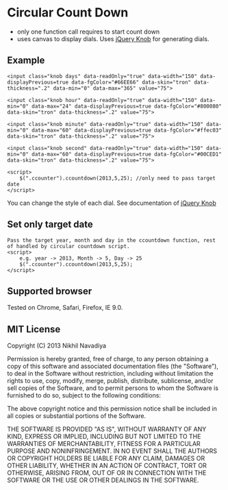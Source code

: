 Circular Count Down
=============
- only one function call requires to start count down
- uses canvas to display dials. Uses <a href="https://github.com/aterrien/jQuery-Knob">jQuery Knob</a> for generating dials.


Example
-------

    <input class="knob days" data-readOnly="true" data-width="150" data-displayPrevious=true data-fgColor="#66EE66" data-skin="tron" data-thickness=".2" data-min="0" data-max="365" value="75">
	
	<input class="knob hour" data-readOnly="true" data-width="150" data-min="0" data-max="24" data-displayPrevious=true data-fgColor="#800080" data-skin="tron" data-thickness=".2" value="75">
	
	<input class="knob minute" data-readOnly="true" data-width="150" data-min="0" data-max="60" data-displayPrevious=true data-fgColor="#ffec03" data-skin="tron" data-thickness=".2" value="75">
	
	<input class="knob second" data-readOnly="true" data-width="150" data-min="0" data-max="60" data-displayPrevious=true data-fgColor="#00CED1" data-skin="tron" data-thickness=".2" value="75">

    <script>
		$(".ccounter").ccountdown(2013,5,25); //only need to pass target date
    </script>

You can change the style of each dial. See documentation of <a href="https://github.com/aterrien/jQuery-Knob">jQuery Knob</a>


Set only target date
-------
	Pass the target year, month and day in the ccountdown function, rest of handled by circular countdown script.
    <script>
		e.g. year -> 2013, Month -> 5, Day -> 25
		$(".ccounter").ccountdown(2013,5,25);
    </script>

Supported browser
-------

Tested on Chrome, Safari, Firefox, IE 9.0.

MIT License
-------

Copyright (C) 2013 Nikhil Navadiya

Permission is hereby granted, free of charge, to any person obtaining a copy of
this software and associated documentation files (the "Software"), to deal in
the Software without restriction, including without limitation the rights to
use, copy, modify, merge, publish, distribute, sublicense, and/or sell copies of
 the Software, and to permit persons to whom the Software is furnished to do so,
subject to the following conditions:

The above copyright notice and this permission notice shall be included in all
copies or substantial portions of the Software.

THE SOFTWARE IS PROVIDED "AS IS", WITHOUT WARRANTY OF ANY KIND, EXPRESS OR
IMPLIED, INCLUDING BUT NOT LIMITED TO THE WARRANTIES OF MERCHANTABILITY, FITNESS
FOR A PARTICULAR PURPOSE AND NONINFRINGEMENT. IN NO EVENT SHALL THE AUTHORS OR
COPYRIGHT HOLDERS BE LIABLE FOR ANY CLAIM, DAMAGES OR OTHER LIABILITY, WHETHER
IN AN ACTION OF CONTRACT, TORT OR OTHERWISE, ARISING FROM, OUT OF OR IN
CONNECTION WITH THE SOFTWARE OR THE USE OR OTHER DEALINGS IN THE SOFTWARE.